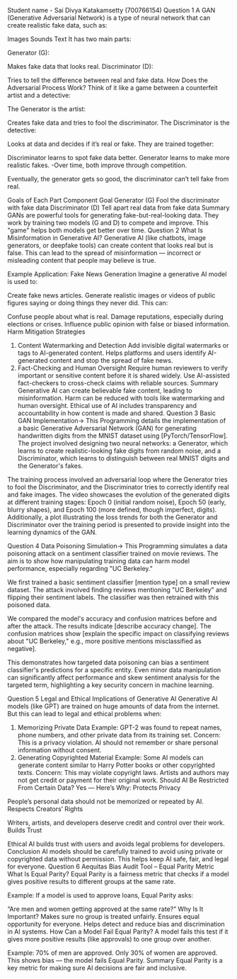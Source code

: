 Student name - Sai Divya Katakamsetty (700766154)
Question 1
A GAN (Generative Adversarial Network) is a type of neural network that can create realistic fake data, such as:

Images
Sounds
Text
It has two main parts:

Generator (G):

Makes fake data that looks real.
Discriminator (D):

Tries to tell the difference between real and fake data.
How Does the Adversarial Process Work?
Think of it like a game between a counterfeit artist and a detective:

The Generator is the artist:

Creates fake data and tries to fool the discriminator.
The Discriminator is the detective:

Looks at data and decides if it’s real or fake.
They are trained together:

Discriminator learns to spot fake data better.
Generator learns to make more realistic fakes.
-Over time, both improve through competition.

Eventually, the generator gets so good, the discriminator can’t tell fake from real.

Goals of Each Part
Component	Goal
Generator (G)	Fool the discriminator with fake data
Discriminator (D)	Tell apart real data from fake data
Summary
GANs are powerful tools for generating fake-but-real-looking data.
They work by training two models (G and D) to compete and improve.
This "game" helps both models get better over time.
Question 2
What Is Misinformation in Generative AI?
Generative AI (like chatbots, image generators, or deepfake tools) can create content that looks real but is false. This can lead to the spread of misinformation — incorrect or misleading content that people may believe is true.

Example Application: Fake News Generation
Imagine a generative AI model is used to:

Create fake news articles.
Generate realistic images or videos of public figures saying or doing things they never did.
This can:

Confuse people about what is real.
Damage reputations, especially during elections or crises.
Influence public opinion with false or biased information.
Harm Mitigation Strategies
1. Content Watermarking and Detection
Add invisible digital watermarks or tags to AI-generated content.
Helps platforms and users identify AI-generated content and stop the spread of fake news.
2. Fact-Checking and Human Oversight
Require human reviewers to verify important or sensitive content before it is shared widely.
Use AI-assisted fact-checkers to cross-check claims with reliable sources.
Summary
Generative AI can create believable fake content, leading to misinformation.
Harm can be reduced with tools like watermarking and human oversight.
Ethical use of AI includes transparency and accountability in how content is made and shared.
Question 3
Basic GAN Implementation-> This Programming details the implementation of a basic Generative Adversarial Network (GAN) for generating handwritten digits from the MNIST dataset using [PyTorch/TensorFlow]. The project involved designing two neural networks: a Generator, which learns to create realistic-looking fake digits from random noise, and a Discriminator, which learns to distinguish between real MNIST digits and the Generator's fakes.

The training process involved an adversarial loop where the Generator tries to fool the Discriminator, and the Discriminator tries to correctly identify real and fake images. The video showcases the evolution of the generated digits at different training stages: Epoch 0 (initial random noise), Epoch 50 (early, blurry shapes), and Epoch 100 (more defined, though imperfect, digits). Additionally, a plot illustrating the loss trends for both the Generator and Discriminator over the training period is presented to provide insight into the learning dynamics of the GAN.

Question 4
Data Poisoning Simulation-> This Programming simulates a data poisoning attack on a sentiment classifier trained on movie reviews. The aim is to show how manipulating training data can harm model performance, especially regarding "UC Berkeley."

We first trained a basic sentiment classifier [mention type] on a small review dataset. The attack involved finding reviews mentioning "UC Berkeley" and flipping their sentiment labels. The classifier was then retrained with this poisoned data.

We compared the model's accuracy and confusion matrices before and after the attack. The results indicate [describe accuracy change]. The confusion matrices show [explain the specific impact on classifying reviews about "UC Berkeley," e.g., more positive mentions misclassified as negative].

This demonstrates how targeted data poisoning can bias a sentiment classifier's predictions for a specific entity. Even minor data manipulation can significantly affect performance and skew sentiment analysis for the targeted term, highlighting a key security concern in machine learning.

Question 5
Legal and Ethical Implications of Generative AI
Generative AI models (like GPT) are trained on huge amounts of data from the internet. But this can lead to legal and ethical problems when:

1. Memorizing Private Data
Example:
GPT-2 was found to repeat names, phone numbers, and other private data from its training set.
Concern:
This is a privacy violation.
AI should not remember or share personal information without consent.
2. Generating Copyrighted Material
Example:
Some AI models can generate content similar to Harry Potter books or other copyrighted texts.
Concern:
This may violate copyright laws.
Artists and authors may not get credit or payment for their original work.
Should AI Be Restricted From Certain Data?
Yes — Here’s Why:
Protects Privacy

People’s personal data should not be memorized or repeated by AI.
Respects Creators’ Rights

Writers, artists, and developers deserve credit and control over their work.
Builds Trust

Ethical AI builds trust with users and avoids legal problems for developers.
Conclusion
AI models should be carefully trained to avoid using private or copyrighted data without permission.
This helps keep AI safe, fair, and legal for everyone.
Question 6
Aequitas Bias Audit Tool – Equal Parity Metric
What Is Equal Parity?
Equal Parity is a fairness metric that checks if a model gives positive results to different groups at the same rate.

Example:
If a model is used to approve loans, Equal Parity asks:

“Are men and women getting approved at the same rate?”
Why Is It Important?
Makes sure no group is treated unfairly.
Ensures equal opportunity for everyone.
Helps detect and reduce bias and discrimination in AI systems.
How Can a Model Fail Equal Parity?
A model fails this test if it gives more positive results (like approvals) to one group over another.

Example:
70% of men are approved.
Only 30% of women are approved.
This shows bias — the model fails Equal Parity.
Summary
Equal Parity is a key metric for making sure AI decisions are fair and inclusive.
